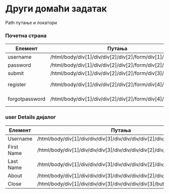 # Други домаћи задатак
Path путање и локатори

### Почетна страна

| Елемент | Путања  | Локатор |
| ------- | --- | --- |
| username | /html/body/div[1]/div/div[2]/div[2]/form/div[1]/input | //input[@id='username']  
| password | /html/body/div[1]/div/div[2]/div[2]/form/div[2]/input | //input[@id='password'] |
| submit | /html/body/div[1]/div/div[2]/div[2]/form/div[3]/div/input | //input[@type='submit'] |
| register | /html/body/div[1]/div/div[2]/div[2]/form/div[4]/a[1] | //a[.='Create account']/@href | 
| forgotpassword | /html/body/div[1]/div/div[2]/div[2]/form/div[4]/a[2] | //a[.='reset password']/@href |

### user Details дијалог

| Елемент | Путања  | Локатор |
| ------- | --- | --- |
| Username | /html/body/div[1]/div/div/div[3]/div/div/div/div[2]/div/div[2]/p/span[1] | //span[text() = 'Username: '] | 
| First Name | /html/body/div[1]/div/div/div[3]/div/div/div/div[2]/div/div[2]/p/span[3] | //span[text() = 'First Name: '] |
| Last Name | /html/body/div[1]/div/div/div[3]/div/div/div/div[2]/div/div[2]/p/span[5] | //span[text() = 'Last Name: '] |
| About | /html/body/div[1]/div/div/div[3]/div/div/div/div[2]/div/div[2]/span[1] | //span[text() = 'About: '] | 
| Close | /html/body/div[1]/div/div/div[3]/div/div/div/div[3]/button | //button[contains(text(),'Close')] |
